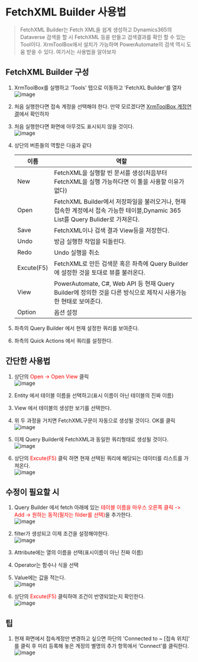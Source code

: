 # FetchXML Builder 사용법
> FetchXML Builder는 Fetch XML을 쉽게 생성하고 Dynamics365의 Dataverse 검색을 할 시 FetchXML 등을 만들고 검색결과를 확인 할 수 있는 Tool이다. XrmToolBox에서 설치가 가능하며 PowerAutomate의 검색 역시 도움 받을 수 있다. 여기서는 사용법을 알아보자

## FetchXML Builder 구성
1.  XrmToolBox를 실행하고 'Tools' 탭으로 이동하고 'FetchXL Builder'를 열자<br>![image](https://user-images.githubusercontent.com/39551265/156991276-ae73a007-99c3-4d91-9b90-bc56be98af66.png)<br>

2. 처음 실행한다면 접속 계정을 선택해야 한다. 만약 모르겠다면 [XrmToolBox 계정연결](https://nanenchanga.tistory.com/23?category=1046660)에서 확인하자

3. 처음 실행한다면 화면에 아무것도 표시되지 않을 것이다.<br>![image](https://user-images.githubusercontent.com/39551265/156999025-532b4aef-d420-4b31-acf9-13ffed7f8eba.png)<br>

4. 상단의 버튼들의 역할은 다음과 같다

    |이름|역할|
    |---|---|
    |New|FetchXML을 실행할 빈 문서를 생성(처음부터 FetchXML을 실행 가능하다면 이 툴을 사용할 이유가 없다)|
    |Open|FetchXML Builder에서 저장파일을 불러오거나, 현재 접속한 계정에서 접속 가능한 테이블,Dynamic 365 List를 Query Bulider로 가져온다.|
    |Save|FetchXML이나 검색 결과 View등을 저장한다.|
    |Undo|방금 실행한 작업을 되돌린다.|
    |Redo|Undo 실행을 취소|
    |Excute(F5)|FetchXML로 만든 검색문 혹은 좌측에 Query Builder에 설정한 것을 토대로 뷰를 불러온다.|
    |View|PowerAutomate, C#, Web API 등 현재 Query Builder에 정의한 것을 다른 방식으로 제작시 사용가능한 현태로 보여준다.|
    |Option|옵션 설정|

5. 좌측의 Query Builder 에서 현재 설정한 쿼리를 보여준다.

6. 좌측의 Quick Actions 에서 쿼리를 설정한다.

## 간단한 사용법

1. 상단의 <span style="color:red">Open -> Open View</span> 클릭<br>![image](https://user-images.githubusercontent.com/39551265/157149472-4a9f9090-50fe-4390-9793-75baf1091f88.png)<br>

2. Entity 에서 테이블 이름을 선택하고(표시 이름이 아닌 테이블의 진짜 이름)

3. View 에서 테이블의 생성한 보기를 선택한다.

4. 위 두 과정을 거치면 FetchXML구문이 자동으로 생성될 것이다. OK를 클릭<br>![image](https://user-images.githubusercontent.com/39551265/157150035-88f32515-4f01-41f1-a3a6-30bb684eb717.png)<br>

5. 이제 Query Builder에 FetchXML과 동일한 쿼리형태로 생성될 것이다.<br>![image](https://user-images.githubusercontent.com/39551265/157151416-914faa1a-82eb-443e-925f-373772e9a658.png)<br>

6. 상단의 <span style="color:red">Excute(F5)</span> 클릭 하면 현재 선택된 쿼리에 해당되는 데이터를 리스트를 가져온다.<br>![image](https://user-images.githubusercontent.com/39551265/157152183-a8b2a2bf-5b43-4bd2-a152-bd46d619f17a.png)<br>

## 수정이 필요할 시
1. Query Builder 에서 fetch 아래에 있는 <span style="color:red">테이블 이름을 마우스 오른쪽 클릭 -> Add -> 원하는 동작(필자는 filder를 선택)</span>을 추가한다.<br>![image](https://user-images.githubusercontent.com/39551265/157154189-408c64e3-2480-4023-ad80-a66b640cf97a.png)<br>

2. filter가 생성되고 이제 조건을 설정해야한다.<br>![image](https://user-images.githubusercontent.com/39551265/157154875-385975a8-cb66-4426-bff8-41fb950e47bf.png)<br>

3. Attribute에는 열의 이름을 선택(표시이름이 아닌 진짜 이름)

4. Operator는 함수나 식을 선택

5. Value에는 값을 적는다.<br>![image](https://user-images.githubusercontent.com/39551265/157155058-6c8c8eaf-1efd-4df6-b945-3fbab3e3a714.png)<br>

6. 상단의 <span style="color:red">Excute(F5)</span> 클릭하여 조건이 반영되었는지 확인한다.<br>![image](https://user-images.githubusercontent.com/39551265/157155396-78912d12-f06f-465f-b943-3a133bf130eb.png)<br>

## 팁
1. 현재 화면에서 접속계정만 변경하고 싶으면 하단의 'Connected to ~ [접속 위치]' 를 클릭 후 미리 등록해 놓은 계정의 별명의 추가 항목에서 'Connect'를 클릭한다.<br>![image](https://user-images.githubusercontent.com/39551265/156997896-a58a6072-fada-4224-b3bf-15e8070f1e61.png)<br>